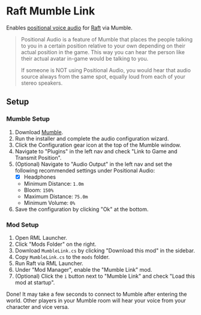 # Raft Mumble Link

Enables [positional voice audio](https://wiki.mumble.info/wiki/Positional-Audio) for [Raft](https://raft-game.com/) via Mumble.

> Positional Audio is a feature of Mumble that places the people talking to you in a certain position relative to your own depending on their actual position in the game.
> This way you can hear the person like their actual avatar in-game would be talking to you.
>  
> If someone is NOT using Positional Audio, you would hear that audio source always from the same spot, equally loud from each of your stereo speakers.

## Setup

### Mumble Setup

1. Download [Mumble](https://www.mumble.info/downloads/).
2. Run the installer and complete the audio configuration wizard.
3. Click the Configuration gear icon at the top of the Mumble window.
4. Navigate to "Plugins" in the left nav and check "Link to Game and Transmit Position".
5. (Optional) Navigate to "Audio Output" in the left nav and set the following recommended settings under Positional Audio:
   * [x] Headphones
   * Minimum Distance: `1.0m`
   * Bloom: `150%`
   * Maximum Distance: `75.0m`
   * Minimum Volume: `0%`
6. Save the configuration by clicking "Ok" at the bottom.


### Mod Setup

1. Open RML Launcher.
2. Click "Mods Folder" on the right.
3. Download `MumbleLink.cs` by clicking "Download this mod" in the sidebar.
4. Copy `MumbleLink.cs` to the `mods` folder.
5. Run Raft via RML Launcher.
6. Under "Mod Manager", enable the "Mumble Link" mod.
7. (Optional) Click the `i` button next to "Mumble Link" and check "Load this mod at startup".

Done!
It may take a few seconds to connect to Mumble after entering the world.
Other players in your Mumble room will hear your voice from your character and vice versa.
